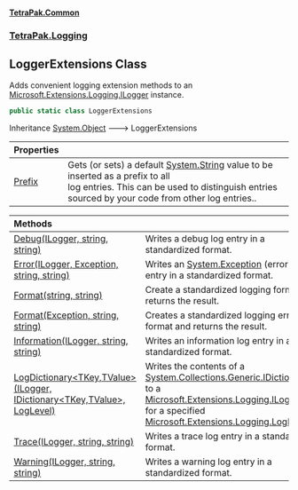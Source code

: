 #### [TetraPak.Common](index.md 'index')
### [TetraPak.Logging](TetraPak_Logging.md 'TetraPak.Logging')
## LoggerExtensions Class
Adds convenient logging extension methods to an [Microsoft.Extensions.Logging.ILogger](https://docs.microsoft.com/en-us/dotnet/api/Microsoft.Extensions.Logging.ILogger 'Microsoft.Extensions.Logging.ILogger') instance.  
```csharp
public static class LoggerExtensions
```

Inheritance [System.Object](https://docs.microsoft.com/en-us/dotnet/api/System.Object 'System.Object') &#129106; LoggerExtensions  

| Properties | |
| :--- | :--- |
| [Prefix](TetraPak_Logging_LoggerExtensions_Prefix.md 'TetraPak.Logging.LoggerExtensions.Prefix') | Gets (or sets) a default [System.String](https://docs.microsoft.com/en-us/dotnet/api/System.String 'System.String') value to be inserted as a prefix to all<br/>log entries. This can be used to distinguish entries sourced by your code from other log entries..  <br/> |

| Methods | |
| :--- | :--- |
| [Debug(ILogger, string, string)](TetraPak_Logging_LoggerExtensions_Debug(Microsoft_Extensions_Logging_ILogger_string_string).md 'TetraPak.Logging.LoggerExtensions.Debug(Microsoft.Extensions.Logging.ILogger, string, string)') | Writes a debug log entry in a standardized format.  <br/> |
| [Error(ILogger, Exception, string, string)](TetraPak_Logging_LoggerExtensions_Error(Microsoft_Extensions_Logging_ILogger_System_Exception_string_string).md 'TetraPak.Logging.LoggerExtensions.Error(Microsoft.Extensions.Logging.ILogger, System.Exception, string, string)') | Writes an [System.Exception](https://docs.microsoft.com/en-us/dotnet/api/System.Exception 'System.Exception') (error) log entry in a standardized format.  <br/> |
| [Format(string, string)](TetraPak_Logging_LoggerExtensions_Format(string_string).md 'TetraPak.Logging.LoggerExtensions.Format(string, string)') | Create a standardized logging format and returns the result.<br/> |
| [Format(Exception, string, string)](TetraPak_Logging_LoggerExtensions_Format(System_Exception_string_string).md 'TetraPak.Logging.LoggerExtensions.Format(System.Exception, string, string)') | Creates a standardized logging error format and returns the result.<br/> |
| [Information(ILogger, string, string)](TetraPak_Logging_LoggerExtensions_Information(Microsoft_Extensions_Logging_ILogger_string_string).md 'TetraPak.Logging.LoggerExtensions.Information(Microsoft.Extensions.Logging.ILogger, string, string)') | Writes an information log entry in a standardized format.  <br/> |
| [LogDictionary&lt;TKey,TValue&gt;(ILogger, IDictionary&lt;TKey,TValue&gt;, LogLevel)](TetraPak_Logging_LoggerExtensions_LogDictionary_TKey_TValue_(Microsoft_Extensions_Logging_ILogger_System_Collections_Generic_IDictionary_TKey_TValue__Microsoft_Extensions_Logging_LogLevel).md 'TetraPak.Logging.LoggerExtensions.LogDictionary&lt;TKey,TValue&gt;(Microsoft.Extensions.Logging.ILogger, System.Collections.Generic.IDictionary&lt;TKey,TValue&gt;, Microsoft.Extensions.Logging.LogLevel)') | Writes the contents of a [System.Collections.Generic.IDictionary&lt;&gt;](https://docs.microsoft.com/en-us/dotnet/api/System.Collections.Generic.IDictionary-2 'System.Collections.Generic.IDictionary`2') to a [Microsoft.Extensions.Logging.ILogger](https://docs.microsoft.com/en-us/dotnet/api/Microsoft.Extensions.Logging.ILogger 'Microsoft.Extensions.Logging.ILogger')<br/>for a specified [Microsoft.Extensions.Logging.LogLevel](https://docs.microsoft.com/en-us/dotnet/api/Microsoft.Extensions.Logging.LogLevel 'Microsoft.Extensions.Logging.LogLevel').<br/> |
| [Trace(ILogger, string, string)](TetraPak_Logging_LoggerExtensions_Trace(Microsoft_Extensions_Logging_ILogger_string_string).md 'TetraPak.Logging.LoggerExtensions.Trace(Microsoft.Extensions.Logging.ILogger, string, string)') | Writes a trace log entry in a standardized format.  <br/> |
| [Warning(ILogger, string, string)](TetraPak_Logging_LoggerExtensions_Warning(Microsoft_Extensions_Logging_ILogger_string_string).md 'TetraPak.Logging.LoggerExtensions.Warning(Microsoft.Extensions.Logging.ILogger, string, string)') | Writes a warning log entry in a standardized format.  <br/> |
